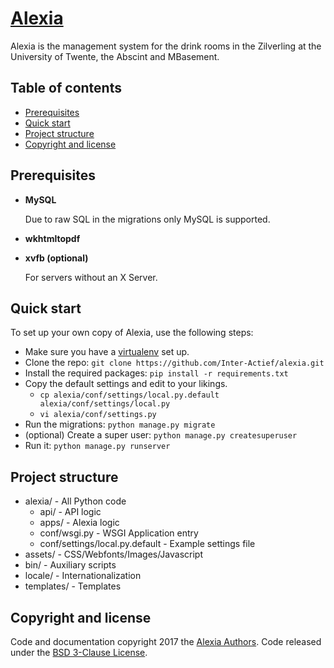 # [Alexia](https://alex.ia.utwente.nl)

Alexia is the management system for the drink rooms in the Zilverling at the University of Twente, the Abscint and MBasement.

## Table of contents

- [Prerequisites](#prerequisites)
- [Quick start](#quick-start)
- [Project structure](#project-structure)
- [Copyright and license](#copyright-and-license)

## Prerequisites

- **MySQL**

  Due to raw SQL in the migrations only MySQL is supported.
- **wkhtmltopdf**
- **xvfb (optional)**

  For servers without an X Server.

## Quick start

To set up your own copy of Alexia, use the following steps:

- Make sure you have a [virtualenv](https://virtualenv.pypa.io) set up.
- Clone the repo: `git clone https://github.com/Inter-Actief/alexia.git`
- Install the required packages: `pip install -r requirements.txt`
- Copy the default settings and edit to your likings.
  - `cp alexia/conf/settings/local.py.default alexia/conf/settings/local.py`
  - `vi alexia/conf/settings.py`
- Run the migrations: `python manage.py migrate`
- (optional) Create a super user: `python manage.py createsuperuser`
- Run it: `python manage.py runserver`

## Project structure

- alexia/ - All Python code
  - api/ - API logic
  - apps/ - Alexia logic
  - conf/wsgi.py - WSGI Application entry
  - conf/settings/local.py.default - Example settings file
- assets/ - CSS/Webfonts/Images/Javascript
- bin/ - Auxiliary scripts
- locale/ - Internationalization
- templates/ - Templates

## Copyright and license

Code and documentation copyright 2017 the [Alexia Authors](https://github.com/Inter-Actief/alexia/graphs/contributors). Code released under the [BSD 3-Clause License](https://github.com/Inter-Actief/alexia/blob/main/LICENSE.md).
